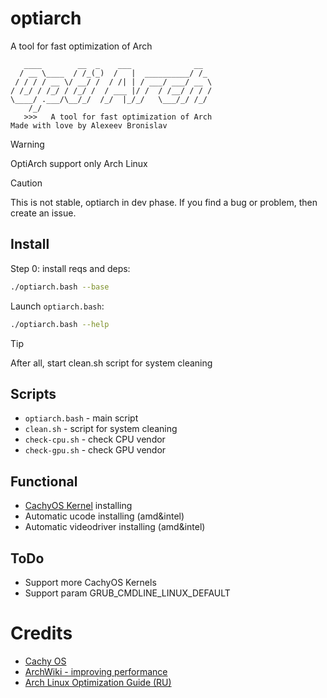 # optiarch
A tool for fast optimization of Arch

```
   ____        __  _    ___              __   
  / __ \____  / /_(_)  /   |  __________/ /_  
 / / / / __ \/ __/ /  / /| | / ___/ ___/ __ \ 
/ /_/ / /_/ / /_/ /  / ___ |/ /  / /__/ / / / 
\____/ .___/\__/_/  /_/  |_/_/   \___/_/ /_/  
    /_/                                       
   >>>   A tool for fast optimization of Arch
Made with love by Alexeev Bronislav
```

 > [!WARNING]
 > OptiArch support only Arch Linux

> [!CAUTION]
> This is not stable, optiarch in dev phase. If you find a bug or problem, then create an issue.

## Install
Step 0: install reqs and deps:

```bash
./optiarch.bash --base
```

Launch `optiarch.bash`:

```bash
./optiarch.bash --help
```

> [!TIP]
> After all, start clean.sh script for system cleaning

## Scripts

 + `optiarch.bash` - main script
 + `clean.sh` - script for system cleaning
 + `check-cpu.sh` - check CPU vendor
 + `check-gpu.sh` - check GPU vendor

## Functional

 + [CachyOS Kernel](https://github.com/CachyOS/linux-cachyos) installing
 + Automatic ucode installing (amd&intel)
 + Automatic videodriver installing (amd&intel)

## ToDo

 + Support more CachyOS Kernels
 + Support param GRUB_CMDLINE_LINUX_DEFAULT

# Credits

 + [Cachy OS](https://github.com/CachyOS)
 + [ArchWiki - improving performance](https://wiki.archlinux.org/title/improving_performance)
 + [Arch Linux Optimization Guide (RU)](https://ventureo.codeberg.page/v2022.07.01/source/first-steps.html)
